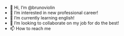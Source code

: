 - 👋 Hi, I’m @brunoviolin
- 👀 I’m interested in new professional career!
- 🌱 I’m currently learning english!
- 💞️ I’m looking to collaborate on my job for do the best!
- 📫 How to reach me 

<!---
brunoviolin/brunoviolin is a ✨ special ✨ repository because its `README.md` (this file) appears on your GitHub profile.
You can click the Preview link to take a look at your changes.
--->
